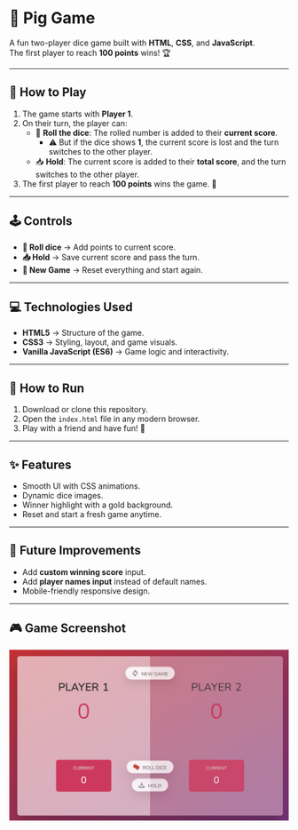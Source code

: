 # 🎲 Pig Game

A fun two-player dice game built with **HTML**, **CSS**, and **JavaScript**.  
The first player to reach **100 points** wins! 🏆

---

## 📖 How to Play
1. The game starts with **Player 1**.
2. On their turn, the player can:
   - 🎲 **Roll the dice**: The rolled number is added to their **current score**.  
     - ⚠️ But if the dice shows **1**, the current score is lost and the turn switches to the other player.
   - 📥 **Hold**: The current score is added to their **total score**, and the turn switches to the other player.
3. The first player to reach **100 points** wins the game. 🎉

---

## 🕹️ Controls
- **🎲 Roll dice** → Add points to current score.  
- **📥 Hold** → Save current score and pass the turn.  
- **🔄 New Game** → Reset everything and start again.  

---

## 💻 Technologies Used
- **HTML5** → Structure of the game.  
- **CSS3** → Styling, layout, and game visuals.  
- **Vanilla JavaScript (ES6)** → Game logic and interactivity.  

---

## 🚀 How to Run
1. Download or clone this repository.
2. Open the `index.html` file in any modern browser.
3. Play with a friend and have fun! 🎉

---

## ✨ Features
- Smooth UI with CSS animations.  
- Dynamic dice images.  
- Winner highlight with a gold background.  
- Reset and start a fresh game anytime.  

---

## 📌 Future Improvements
- Add **custom winning score** input.  
- Add **player names input** instead of default names.  
- Mobile-friendly responsive design.  

---
## 🎮 Game Screenshot
![Game Screenshot](./1.PNG)

